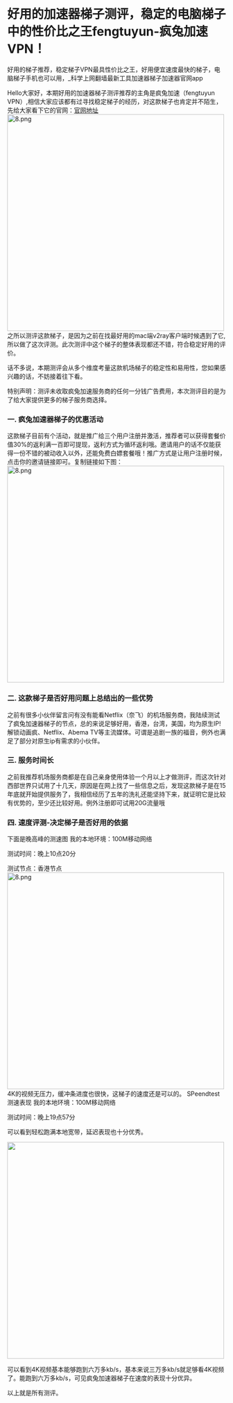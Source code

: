 # 好用的加速器梯子测评，稳定的电脑梯子中的性价比之王fengtuyun-疯兔加速VPN！
好用的梯子推荐，稳定梯子VPN最具性价比之王，好用便宜速度最快的梯子，电脑梯子手机也可以用，_科学上网翻墙最新工具加速器梯子加速器官网app

Hello大家好，本期好用的加速器梯子测评推荐的主角是疯兔加速（fengtuyun VPN）,相信大家应该都有过寻找稳定梯子的经历，对这款梯子也肯定并不陌生，先给大家看下它的官网：<a href="https://www.fengtuyun.xyz/" >官网地址</a>
<img class="docsimg" src="https://i.loli.net/2021/07/13/g3WrXwIl8HDa7qR.png" alt="8.png" style="height: 500px;">
之所以测评这款梯子，是因为之前在找最好用的mac端v2ray客户端时候遇到了它,所以做了这次评测。此次测评中这个梯子的整体表现都还不错，符合稳定好用的评价。

话不多说，本期测评会从多个维度考量这款机场梯子的稳定性和易用性，您如果感兴趣的话，不妨接着往下看。

特别声明：测评未收取疯兔加速服务商的任何一分钱广告费用，本次测评目的是为了给大家提供更多的梯子服务商选择。
<h3>一. 疯兔加速器梯子的优惠活动</h3>
这款梯子目前有个活动，就是推广给三个用户注册并激活，推荐者可以获得套餐价值30%的返利满一百即可提现，返利方式为循环返利哦。邀请用户的话不仅能获得一份不错的被动收入以外，还能免费白嫖套餐哦！推广方式是让用户注册时候，点击你的邀请链接即可。复制链接如下图：
<img class="docsimg" src="https://i.loli.net/2021/07/13/M9y4QDcW7mhJT5O.png" alt="8.png" style="height: 500px;">
<h3>二. 这款梯子是否好用问题上总结出的一些优势</h3>
之前有很多小伙伴留言问有没有能看Netflix（奈飞）的机场服务商，我陆续测试了疯兔加速器梯子的节点，总的来说足够好用，香港，台湾，美国，均为原生IP!解锁动画疯、Netflix、Abema TV等主流媒体。可谓是追剧一族的福音，例外也满足了部分对原生ip有需求的小伙伴。
<h3>三. 服务时间长</h3>
之前我推荐机场服务商都是在自己亲身使用体验一个月以上才做测评，而这次针对西部世界只试用了十几天，原因是在网上找了一些信息之后，发现这款梯子是在15年底就开始提供服务了，我相信经历了五年的洗礼还能坚持下来，就证明它是比较有优势的，至少还比较好用。例外注册即可试用20G流量哦
<h3>四. 速度评测-决定梯子是否好用的依据</h3>
下面是晚高峰的测速图
我的本地环境：100M移动网络

测试时间：晚上10点20分

测试节点：香港节点
<img class="docsimg" src="https://i.loli.net/2021/07/13/MZQLwj7c2ArJGI3.png" alt="8.png" style="height: 500px;">
4K的视频无压力，缓冲条进度也很快，这梯子的速度还是可以的。
SPeendtest测速表现
我的本地环境：100M移动网络

测试时间：晚上19点57分

可以看到轻松跑满本地宽带，延迟表现也十分优秀。

<img class="docsimg" src="https://i.loli.net/2021/07/13/7FnIxYRD8vAih3P.jpg" style="height: 500px;">

可以看到4K视频基本能够跑到六万多kb/s，基本来说三万多kb/s就足够看4K视频了。能跑到六万多kb/s，可见疯兔加速器梯子在速度的表现十分优异。

以上就是所有测评。
